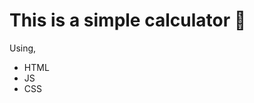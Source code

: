 # This is a simple calculator 🧮

<p>Using,</p>
<ul>
  <li>HTML</li>
  <li>JS</li>
  <li>CSS</li>
</ul>
